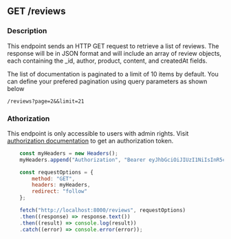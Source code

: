 ## GET /reviews

### Description
This endpoint sends an HTTP GET request to retrieve a list of reviews. The response will be in JSON format and will include an array of review objects, each containing the _id, author, product, content, and createdAt fields.

The list of documentation is paginated to a limit of 10 items by default. You can define your prefered pagination using query parameters as shown below

`/reviews?page=2&&limit=21`

### Athorization
This endpoint is only accessible to users with admin rights. Visit [authorization documentation](../authentication/auth.md) to get an authorization token.

```javascript
    const myHeaders = new Headers();
    myHeaders.append("Authorization", "Bearer eyJhbGciOiJIUzI1NiIsInR5cCI6IkpXVCJ9.eyJlbWFpbCI6IkN1cnRpcy5LcmVpZ2VyQGdtYWlsLmNvbSIsImlhdCI6MTcwOTQ0NTQzMiwiZXhwIjoxNzEyMDM3NDMyLCJzdWIiOiI2NWU0MTEwZWMzOTBiMTE0NDUxY2ViYjkifQ.aiH16cbvD3X2k7ShM5ylHQhh5YAKPCPhF-kuPF31u14");

    const requestOptions = {
        method: "GET",
        headers: myHeaders,
        redirect: "follow"
    };

    fetch("http://localhost:8000/reviews", requestOptions)
    .then((response) => response.text())
    .then((result) => console.log(result))
    .catch((error) => console.error(error));
```

